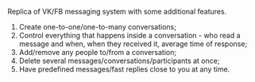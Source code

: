 Replica of VK/FB messaging system with some additional features.

1. Create one-to-one/one-to-many conversations;
2. Control everything that happens inside a conversation - who read a message and when, when they received it, average time of response;
3. Add/remove any people to/from a conversation;
4. Delete several messages/conversations/participants at once;
5. Have predefined messages/fast replies close to you at any time.
